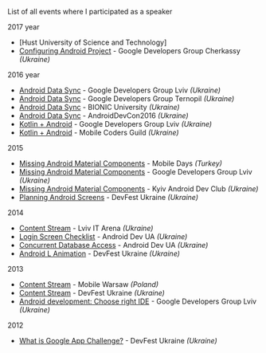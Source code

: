 List of all events where I participated as a speaker

2017 year

- [Hust University of Science and Technology]
- [Configuring Android Project](https://speakerdeck.com/dmytrodanylyk/configuring-android-project) - Google Developers Group Cherkassy *(Ukraine)*

2016 year

- [Android Data Sync](http://slides.com/dmytrodanylyk/android-data-sync) - Google Developers Group Lviv *(Ukraine)*
- [Android Data Sync](http://slides.com/dmytrodanylyk/android-data-sync) - Google Developers Group Ternopil *(Ukraine)*
- [Android Data Sync](http://slides.com/dmytrodanylyk/android-data-sync) - BIONIC University *(Ukraine)*
- [Android Data Sync](http://slides.com/dmytrodanylyk/android-data-sync) - AndroidDevCon2016 *(Ukraine)*
- [Kotlin + Android](https://speakerdeck.com/dmytrodanylyk/kotlin-plus-android) - Google Developers Group Lviv *(Ukraine)*
- [Kotlin + Android](https://speakerdeck.com/dmytrodanylyk/kotlin-plus-android) - Mobile Coders Guild *(Ukraine)*

2015

- [Missing Android Material Components](http://slides.com/dmytrodanylyk/missing-material-components#/) - Mobile Days *(Turkey)*
- [Missing Android Material Components](http://slides.com/dmytrodanylyk/missing-material-components#/) - Google Developers Group Lviv *(Ukraine)*
- [Missing Android Material Components](http://slides.com/dmytrodanylyk/missing-material-components#/) - Kyiv Android Dev Club *(Ukraine)*
- [Planning Android Screens](http://slides.com/dmytrodanylyk/planning-android-screens) - DevFest Ukraine *(Ukraine)*

2014

- [Content Stream](http://slides.com/dmytrodanylyk/content-stream#/) - Lviv IT Arena *(Ukraine)*
- [Login Screen Checklist](https://www.youtube.com/channel/UC51s9JkZeO4ezCuJugFiKFg) - Android Dev UA *(Ukraine)*
- [Concurrent Database Access](https://www.youtube.com/channel/UC51s9JkZeO4ezCuJugFiKFg) - Android Dev UA *(Ukraine)*
- [Android L Animation](http://slides.com/dmytrodanylyk/material-animation#/) - DevFest Ukraine *(Ukraine)*

2013

- [Content Stream](http://slides.com/dmytrodanylyk/content-stream#/) - Mobile Warsaw *(Poland)*
- [Content Stream](http://slides.com/dmytrodanylyk/content-stream#/) - DevFest Ukraine *(Ukraine)*
- [Android development: Choose right IDE](http://slides.com/dmytrodanylyk/android-development-choose-right-ide#/) - Google Developers Group Lviv *(Ukraine)*

2012

- [What is Google App Challenge?](http://slides.com/dmytrodanylyk/gdg-dev-fest) - DevFest Ukraine *(Ukraine)*
